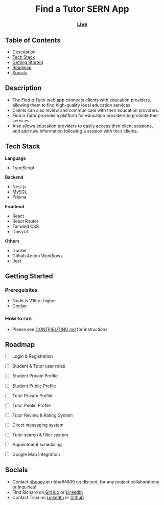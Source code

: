 <h1 align="center">Find a Tutor SERN App</h1>
<h3 align="center">
    <a href="https://find-a-tutor.onrender.com/">Live</a>
</h3>

## Table of Contents
- [Description](#description)
- [Tech Stack](#tech-stack)
- [Getting Started](#getting-started)
- [Roadmap](#roadmap)
- [Socials](#socials)

## Description
-  The _Find a Tutor_ web app connects clients with education providers, allowing them to find high-quality local education services
- Clients can also review and communicate with their education providers. 
- _Find a Tutor_ provides a platform for education providers to promote their services. 
- Also allows education providers to easily access their client sessions, and add new information following a session with their clients.


## Tech Stack
**Language**
- TypeScript

**Backend**
- Nest.js
- MySQL
- Prisma

**Frontend**
- React
- React Router
- Tailwind CSS
- DaisyUI

**Others**
- Docker
- Github Action Workflows
- Jest

## Getting Started

### Prerequisites
- NodeJs V16 or higher
- Docker

### How to run
- Please see [CONTRIBUTING.md](.github/contributing.md) for instructions

## Roadmap
- [ ] Login & Registration
- [ ] Student & Tutor user roles
- [ ] Student Private Profile
- [ ] Student Public Profile
- [ ] Tutor Private Profile
- [ ] Tutor Public Profile
- [ ] Tutor Review & Rating System
- [ ] Direct messaging system
- [ ] Tutor search & filter system
- [ ] Appointment scheduling
- [ ] Google Map Integration


## Socials
- Contact [riboney](https://github.com/riboney) at ribba#4809 on discord, for any project collaborations or inquiries!
- Find Richard on [GitHub](https://github.com/RichardZhang01) or [LinkedIn](https://www.linkedin.com/in/richard-zhiyuan-zhang/)
- Contact Ticia on [LinkedIn](https://www.linkedin.com/in/ticia-dunn/) or
[Github](https://github.com/TiciaD)

